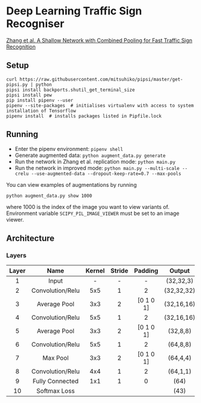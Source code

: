 # Deep Learning Traffic Sign Recogniser

[Zhang et al. A Shallow Network with Combined Pooling for Fast Traffic Sign Recognition](http://www.mdpi.com/2078-2489/8/2/45/htm)

## Setup

```
curl https://raw.githubusercontent.com/mitsuhiko/pipsi/master/get-pipsi.py | python
pipsi install backports.shutil_get_terminal_size
pipsi install pew
pip install pipenv --user
pipenv --site-packages  # initialises virtualenv with access to system installation of Tensorflow
pipenv install  # installs packages listed in Pipfile.lock 
```

## Running

* Enter the pipenv environment: `pipenv shell`
* Generate augmented data: `python augment_data.py generate`
* Run the network in Zhang et al. replication mode: `python main.py`
* Run the network in improved mode: `python main.py --multi-scale --crelu --use-augmented-data --dropout-keep-rate=0.7 --max-pools`

You can view examples of augmentations by running

```
python augment_data.py show 1000
```

where 1000 is the index of the image you want to view variants of. Environment variable `SCIPY_PIL_IMAGE_VIEWER` must be set to an image viewer.



## Architecture

### Layers

**Layer**|**Name**|**Kernel**|**Stride**|**Padding**|**Output**
:-----:|:-----:|:-----:|:-----:|:-----:|:-----:
1|Input|-|-|-|(32,32,3)
2|Convolution/Relu|5x5|1|2|(32,32,32)
3|Average Pool|3x3 |2|[0 1 0 1]|(32,16,16)
4|Convolution/Relu|5x5|1|2|(32,16,16)
5|Average Pool|3x3 |2|[0 1 0 1]|(32,8,8)
6|Convolution/Relu|5x5|1|2|(64,8,8)
7|Max Pool|3x3 |2|[0 1 0 1]|(64,4,4)
8|Convolution/Relu|4x4|1|2|(64,1,1)
9|Fully Connected|1x1|1|0|(64)
10|Softmax Loss| | | |(43)
